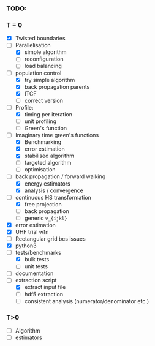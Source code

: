 ### TODO:

### T = 0

- [X] Twisted boundaries
- [ ] Parallelisation
    - [X] simple algorithm
    - [ ] reconfiguration
    - [ ] load balancing
- [ ] population control
    - [X] try simple algorithm
    - [X] back propagation parents
    - [X] ITCF
    - [ ] correct version
- [ ] Profile:
    - [X] timing per iteration
    - [ ] unit profiling
    - [ ] Green's function
- [ ] Imaginary time green's functions
    - [X] Benchmarking
    - [X] error estimation
    - [X] stabilised algorithm
    - [ ] targeted algorithm
    - [ ] optimisation
- [ ] back propagation / forward walking
    - [X] energy estimators
    - [X] analysis / convergence
- [ ] continuous HS transformation
    - [X] free projection
    - [ ] back propagation
    - [ ] generic `v_{ijkl}`
- [X] error estimation
- [X] UHF trial wfn
- [ ] Rectangular grid bcs issues
- [X] python3
- [ ] tests/benchmarks
    - [X] bulk tests
    - [ ] unit tests
- [ ] documentation
- [ ] extraction script
    - [X] extract input file
    - [ ] hdf5 extraction 
    - [ ] consistent analysis (numerator/denominator etc.)

### T>0

- [ ] Algorithm
- [ ] estimators

